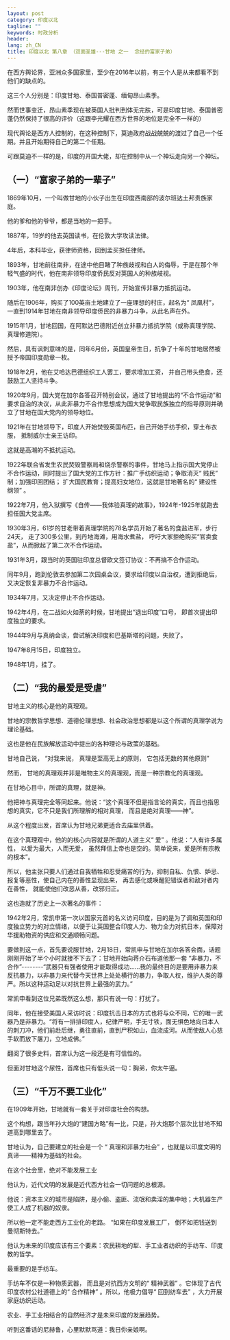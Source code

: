 ```yaml
---
layout: post
category: 印度以北
tagline: ""
keywords: 时政分析
header:
lang: zh_CN 
title: 印度以北 第八章 （双面圣雄---甘地 之一  念经的富家子弟）
---
```


在西方舆论界，亚洲众多国家里，至少在2016年以前，有三个人是从来都看不到他们的缺点的。

这三个人分别是：印度甘地、泰国普密蓬、缅甸昂山素季。

然而世事变迁，昂山素季现在被英国人批判到体无完肤，可是印度甘地、泰国普密蓬仍然保持了很高的评价（这跟李光耀在西方世界的地位是完全不一样的）

现代舆论是西方人控制的，在这种控制下，莫迪政府战战兢兢的渡过了自己一个任期。并且开始期待自己的第二个任期。

可跟莫迪不一样的是，印度的开国大佬，却在控制中从一个神坛走向另一个神坛。

## （一）“富家子弟的一辈子”

1869年10月，一个叫做甘地的小伙子出生在印度西南部的波尔班达土邦贵族家庭。

他的爹和他的爷爷，都是当地的一把手。

1887年，19岁的他去英国读书，在伦敦大学攻读法律。

4年后，本科毕业，获律师资格，回到孟买担任律师。

1893年，甘地前往南非，在途中他目睹了种族歧视和白人的侮辱，于是在那个年轻气盛的时代，他在南非领导印度侨民反对英国人的种族岐视。

1903年，他在南非创办《印度论坛》周刊，开始宣传非暴力抵抗运动。

随后在1906年，购买了100英亩土地建立了一座理想的村庄，起名为“ 凤凰村”，一直到1914年甘地在南非领导印度侨民的非暴力斗争，从此名声在外。

1915年1月，甘地回国，在阿默达巴德附近创立非暴力抵抗学院（或称真理学院、真理修道院）。

然后，具有讽刺意味的是，同年6月份，英国皇帝生日，抗争了十年的甘地居然被授予帝国印度勋章一枚。

1918年2月，他在艾哈达巴德组织工人罢工，要求增加工资， 并自己带头绝食，还鼓励工人坚持斗争。

1920年9月，国大党在加尔各答召开特别会议，通过了甘地提出的“不合作运动”和要求自治的决议，从此非暴力不合作思想成为国大党争取民族独立的指导原则并确立了甘地在国大党内的领导地位。

1921年在甘地领导下，印度人开始焚毁英国布匹，自己开始手纺手织，穿土布衣服， 抵制威尔士亲王访印。

这就是高潮的不抵抗运动。

1922年联合省发生农民焚毁警察局和烧杀警察的事件，甘地马上指示国大党停止不合作运动，同时提出了国大党的工作方针：推广手纺织运动；争取消灭“ 贱民” 制；加强印回团结； 扩大国民教育；提高妇女地位，这就是甘地著名的“ 建设性纲领” 。

1922年7月，他入狱撰写《自传——我体验真理的故事》，1924年-1925年就跑去担任国大党主席。

1930年3月，61岁的甘老带着真理学院的78名学员开始了著名的食盐进军，步行24天， 走了300多公里，到丹地海滩，用海水煮盐， 呼吁大家拒绝购买“官卖食盐”，从而掀起了第二次不合作运动。

1931年3月，跟当时的英国驻印度总督欧文签订协议：不再搞不合作运动。

同年9月，跑到伦敦去参加第二次园桌会议，要求给印度以自治权，遭到拒绝后，又决定恢复非暴力不合作运动。

1934年7月，又决定停止不合作运动。

1942年4月，在二战如火如荼的时候，甘地提出“退出印度”口号， 即首次提出印度独立的要求。

1944年9月与真纳会谈，尝试解决印度和巴基斯塔的问题，失败了。

1947年8月15日，印度独立。

1948年1月，挂了。

## （二）“我的最爱是受虐”

甘地主义的核心是他的真理观。

甘地的宗教哲学思想、道德伦理思想、社会政治思想都是以这个所谓的真理学说为理论基础。

这也是他在民族解放运动中提出的各种理论与政策的基础。

甘地自己说， “对我来说， 真理是至高无上的原则， 它包括无数的其他原则”

然而， 甘地的真理观并非是唯物主义的真理观，而是一种宗教化的真理观。

在甘地心目中，所谓的真理，就是神。

他把神与真理完全等同起来。他说：“这个真理不但是指言论的真实，而且也指思想的真实，它不只是我们所理解的相对真理， 而且是绝对真理——神”。

从这个程度出发，首席认为甘地兄弟更适合去庙里供着。

在这个真理观中，他的的核心内容就是所谓的人道主义“ 爱” 。他说：“人有许多属性， 以爱为最大，人而无爱， 虽然拜信上帝也是空的。简单说来，爱是所有宗教的根本”。

所以，他主张只要人们通过自我牺牲和忍受痛苦的行为，抑制自私、仇恨、妒忌、报复等恶性，使自己内在的善性显现出来， 再去感化或唤醒犯错误者和敌对者内在善性， 就能使他们改恶从善，改邪归正。

这也造就了历史上一次著名的事件：

1942年2月，常凯申第一次以国家元首的名义访问印度，目的是为了调和英国和印度独立势力的对立情绪，以便于让英国整合印度人力、物力全力对抗日本，保障对华援助物资的供应和交通顺畅问题。

要做到这一点，首先要说服甘地，2月18日，常凯申与甘地在加尔各答会面，话题刚刚开始了半个小时就接不下去了：甘地开始向蒋介石布道他那一套 “非暴力，不合作”--------“武器只有强者使用才能取得成功……我的最终目的是要用非暴力来反抗暴力，以非暴力来代替今天世界上处处横行的暴力，争取人权，维护人类的尊严。所以这种运动足以对抗世界上最强的武力。”

常凯申看到这位兄弟既然这么想，那只有说一句：打扰了。

同年，他在接受美国人采访时说：印度抗击日本的方式也将与众不同，它的唯一武器乃是非暴力。“将有一排排印度人，纪律严明，手无寸铁，面无惧色地向日本人的刺刀冲，他们前赴后继，勇往直前，直到尸积如山，血流成河。从而使敌人心慈手软而放下屠刀，立地成佛。”

翻阅了很多史料，首席认为这一段还是有可信性的。

但面对甘地这个尿性，首席也只有低头说一句：胸弟，你太牛逼。

## （三）“千万不要工业化”

在1909年开始，甘地就有一套关于对印度社会的构想。

这个构想，跟当年孙大炮的“建国方略”有一比，只是，孙大炮那个层次比甘地不知道高到哪里去了。

甘地认为，自己要建立的社会是一个 “ 真理和非暴力社会” ，也就是以印度文明的真谛——精神为基础的社会。

在这个社会里，绝对不能发展工业

他认为，近代文明的发展是近代西方社会一切问题的总根源。

他说：资本主义的城市是陷阱，是小偷、盗匪、流氓和卖淫的集中地；大机器生产使工人成了机器的奴隶。

所以他一定不能走西方工业化的老路。 “如果在印度发展工厂， 倒不如把钱送到曼彻斯特去。”

他认为未来的印度应该有三个要素：农民耕地的犁、手工业者纺织的手纺车、印度教的哲学。

最重要的是手纺车。

手纺车不仅是一种物质武器， 而且是对抗西方文明的“ 精神武器” 。它体现了古代印度农村公社道德上的“ 合作精神” 。所以，他极力倡导“ 回到纺车去” ，大力开展家庭纺织运动。

农业、手工业相结合的自然经济才是未来印度的发展趋势。

听到这番话的尼赫鲁，心里默默骂道：我日你亲娘啊。

